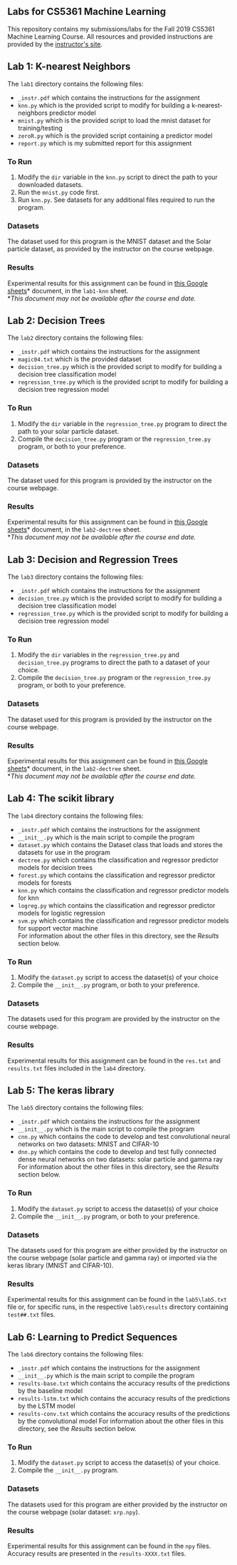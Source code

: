 ## Labs for CS5361 Machine Learning
This repository contains my submissions/labs for the Fall 2019 CS5361 Machine Learning Course. All resources and provided instructions are provided by the [instructor's site](http://www.cs.utep.edu/ofuentes/cs4361.html).

## Lab 1: K-nearest Neighbors
The `lab1` directory contains the following files:
- `_instr.pdf` which contains the instructions for the assignment
- `knn.py` which is the provided script to modify for building a k-nearest-neighbors predictor model
- `mnist.py` which is the provided script to load the mnist dataset for training/testing
- `zeroR.py` which is the provided script containing a predictor model
- `report.py` which is my submitted report for this assignment
### To Run
1. Modify the `dir` variable in the `knn.py` script to direct the path to your downloaded datasets.
2. Run the `mnist.py` code first.
3. Run `knn.py`. See datasets for any additional files required to run the program.
### Datasets
The dataset used for this program is the MNIST dataset and the Solar particle dataset, as provided by the instructor on the course webpage.
### Results
Experimental results for this assignment can be found in [this Google sheets](http://bit.ly/19w_cs5361-results)* document, in the `lab1-knn` sheet.
<br>\*_This document may not be available after the course end date._ 

## Lab 2: Decision Trees
The `lab2` directory contains the following files:
- `_instr.pdf` which contains the instructions for the assignment
- `magic04.txt` which is the provided dataset
- `decision_tree.py` which is the  provided script to modify for building a decision tree classification model
- `regression_tree.py` which is the provided script to modify for building a decision tree regression model
### To Run
1. Modify the `dir` variable in the `regression_tree.py` program to direct the path to your solar particle dataset.
2. Compile the `decision_tree.py` program or the `regression_tree.py` program, or both to your preference.
### Datasets
The dataset used for this program is provided by the instructor on the course webpage.
### Results
Experimental results for this assignment can be found in [this Google sheets](http://bit.ly/19w_cs5361-results)* document, in the `lab2-dectree` sheet.
<br>\*_This document may not be available after the course end date._

## Lab 3: Decision and Regression Trees
The `lab3` directory contains the following files:
- `_instr.pdf` which contains the instructions for the assignment
- `decision_tree.py` which is the  provided script to modify for building a decision tree classification model
- `regression_tree.py` which is the provided script to modify for building a decision tree regression model
### To Run
1. Modify the `dir` variables in the `regression_tree.py` and `decision_tree.py` programs to direct the path to a dataset of your choice.
2. Compile the `decision_tree.py` program or the `regression_tree.py` program, or both to your preference.
### Datasets
The dataset used for this program is provided by the instructor on the course webpage.
### Results
Experimental results for this assignment can be found in [this Google sheets](http://bit.ly/19w_cs5361-results)* document, in the `lab2-dectree` sheet.
<br>\*_This document may not be available after the course end date._

## Lab 4: The scikit library
The `lab4` directory contains the following files:
- `_instr.pdf` which contains the instructions for the assignment
- `__init__.py` which is the main script to compile the program
- `dataset.py` which contains the Dataset class that loads and stores the datasets for use in the program
- `dectree.py` which contains the classification and regressor predictor models for decision trees
- `forest.py` which contains the classification and regressor predictor models for forests
- `knn.py` which contains the classification and regressor predictor models for knn
- `logreg.py` which contains the classification and regressor predictor models for logistic regression
- `svm.py` which contains the classification and regressor predictor models for support vector machine <br>
For information about the other files in this directory, see the _Results_ section below.
### To Run
1. Modify the `dataset.py` script to access the dataset(s) of your choice
2. Compile the `__init__.py` program, or both to your preference.
### Datasets
The datasets used for this program are provided by the instructor on the course webpage.
### Results
Experimental results for this assignment can be found in the `res.txt` and `results.txt` files included in the `lab4` directory.

## Lab 5: The keras library
The `lab5` directory contains the following files:
- `_instr.pdf` which contains the instructions for the assignment
- `__init__.py` which is the main script to compile the program
- `cnn.py` which contains the code to develop and test convolutional neural networks on two datasets: MNIST and CIFAR-10
- `dnn.py` which contains the code to develop and test fully connected dense neural networks on two datasets: solar particle and gamma ray
For information about the other files in this directory, see the _Results_ section below.
### To Run
1. Modify the `dataset.py` script to access the dataset(s) of your choice
2. Compile the `__init__.py` program, or both to your preference.
### Datasets
The datasets used for this program are either provided by the instructor on the course webpage (solar particle and gamma ray) or imported via the keras library (MNIST and CIFAR-10).
### Results
Experimental results for this assignment can be found in the `lab5\lab5.txt` file or, for specific runs, in the respective `lab5\results` directory containing `test##.txt` files.

## Lab 6: Learning to Predict Sequences
The `lab6` directory contains the following files:
- `_instr.pdf` which contains the instructions for the assignment
- `__init__.py` which is the main script to compile the program
- `results-base.txt` which contains the accuracy results of the predictions by the baseline model
- `results-lstm.txt` which contains the accuracy results of the predictions by the LSTM model
- `results-conv.txt` which contains the accuracy results of the predictions by the convolutional model
For information about the other files in this directory, see the _Results_ section below.
### To Run
1. Modify the `dataset.py` script to access the dataset(s) of your choice.
2. Compile the `__init__.py` program.
### Datasets
The datasets used for this program are either provided by the instructor on the course webpage (solar dataset: `xrp.npy`).
### Results
Experimental results for this assignment can be found in the `npy` files. Accuracy results are presented in the `results-XXXX.txt` files.
